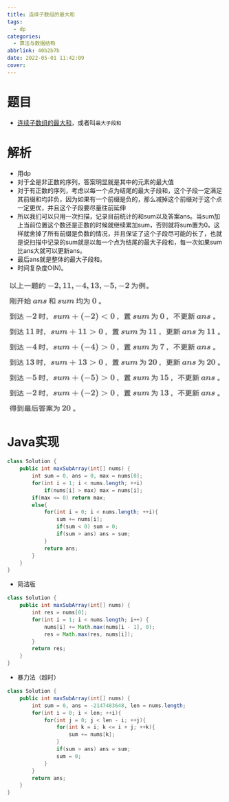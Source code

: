 ```yaml
---
title: 连续子数组的最大和
tags:
  - dp
categories:
  - 算法与数据结构
abbrlink: 40b2b7b
date: 2022-05-01 11:42:09
cover:
---
```


# 题目
- [连续子数组的最大和](https://leetcode-cn.com/problems/lian-xu-zi-shu-zu-de-zui-da-he-lcof/)，或者叫`最大子段和`

# 解析
- 用dp
- 对于全是非正数的序列，答案明显就是其中的元素的最大值
- 对于有正数的序列，考虑以每一个点为结尾的最大子段和，这个子段一定满足其前缀和均非负，因为如果有一个前缀是负的，那么减掉这个前缀对于这个点一定更优，并且这个子段要尽量往前延伸
- 所以我们可以只用一次扫描，记录目前统计的和sum以及答案ans。当sum加上当前位置这个数还是正数的时候就继续累加sum，否则就将sum置为0。这样就舍掉了所有前缀是负数的情况，并且保证了这个子段尽可能的长了，也就是说扫描中记录的sum就是以每一个点为结尾的最大子段和，每一次如果sum比ans大就可以更新ans。
- 最后ans就是整体的最大子段和。
- 时间复杂度O(N)。


![最大子段和](../img/zuidaziduanhe.jpg)

# Java实现
```java
class Solution {
    public int maxSubArray(int[] nums) {
        int sum = 0, ans = 0, max = nums[0];
        for(int i = 1; i < nums.length; ++i)
            if(nums[i] > max) max = nums[i];
        if(max <= 0) return max;
        else{
            for(int i = 0; i < nums.length; ++i){
                sum += nums[i];
                if(sum < 0) sum = 0;
                if(sum > ans) ans = sum;
            }
            return ans;
        }
    }
}
```
- 简洁版
```java
class Solution {
    public int maxSubArray(int[] nums) {
        int res = nums[0];
        for(int i = 1; i < nums.length; i++) {
            nums[i] += Math.max(nums[i - 1], 0);
            res = Math.max(res, nums[i]);
        }
        return res;
    }
}
```
- 暴力法（超时）
```java
class Solution {
    public int maxSubArray(int[] nums) {
        int sum = 0, ans = -2147483648, len = nums.length;
        for(int i = 0; i < len; ++i){
            for(int j = 0; j < len - i; ++j){
                for(int k = i; k <= i + j; ++k){
                    sum += nums[k];
                }
                if(sum > ans) ans = sum;
                sum = 0;
            }
        }
        return ans;
    }
}
```